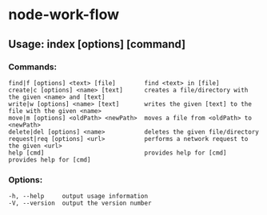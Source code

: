 # node-work-flow
## Usage: index [options] [command]


### Commands:

    find|f [options] <text> [file]        find <text> in [file]
    create|c [options] <name> [text]      creates a file/directory with the given <name> and [text]
    write|w [options] <name> [text]       writes the given [text] to the file with the given <name>
    move|m [options] <oldPath> <newPath>  moves a file from <oldPath> to <newPath>
    delete|del [options] <name>           deletes the given file/directory
    request|req [options] <url>           performs a network request to the given <url>
    help [cmd]                            provides help for [cmd]             provides help for [cmd]

### Options:

    -h, --help     output usage information
    -V, --version  output the version number
